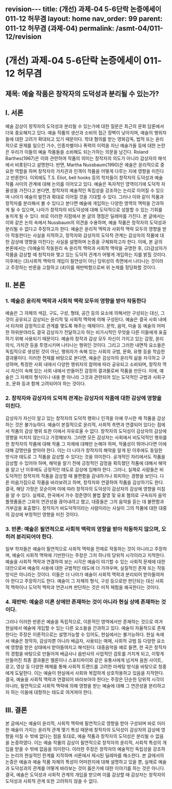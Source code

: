 revision---
title: (개선) 과제-04 5-6단락 논증에세이 011-12 허무겸
layout: home
nav_order: 99
parent: 011-12 허무겸 (과제-04)
permalink: /asmt-04/011-12/revision
---

# (개선) 과제-04 5-6단락 논증에세이 011-12 허무겸 

## 제목: 예술 작품은 창작자의 도덕성과 분리될 수 있는가?

## I. 서론

예술 감상이 창작자의 도덕성과 분리될 수 있는가에 대한 질문은 최근의 문화 담론에서 더욱 중요해지고 있다. 예술 작품의 생산과 소비의 접근 장벽이 낮아지며, 예술의 행위자들에 대한 고려가 확대되고 있기 때문이다. 학대 혐의를 받는 영화감독, 법적 또는 윤리적으로 문제를 일으킨 가수, 인종차별이나 폭력의 이력을 지닌 예술가들 등에 대한 논란은 우리가 이들의 예술 작품들을 소비해도 되는가하는 의문을 남긴다. Roland Barthes(1967)은 이와 관련하여 작품의 의미는 창작자의 의도가 아니라 감상자의 해석에서 비롯된다고 설명한다. 반면, Martha Nussbaum(1990)은 예술은 윤리적으로 중요한 역할을 하며 창작자의 가치관과 인격이 작품을 어떻게 다루는 지에 영향을 미친다고 반론한다. 이외에도 T.S. Eliot, bell hooks 등의 학자들이 창작자의 도덕성과 예술 작품 사이의 관계에 대해 논의를 이어오고 있다. 예술은 독자적인 영역이기에 도덕적 자율성을 가진다고 본다면, 창작자의 예술적인 독립성을 강조하는 논리로 이어질 수 있으며 나아가 예술의 발전과 확대로 이어질 것을 기대할 수 있다. 그러나 이와 같이 작품과 창작자를 분리해서 볼 수 있다고 본다면 예술에 개입하는 다양한 영역의 맥락을 간과하게 될 수 있으며, 나아가 창작자의 비도덕성에 대해 도덕적으로 성찰할 수 있는 기회를 놓치게 될 수 있다. 바로 이러한 지점에서 본 글의 쟁점은 딜레마를 가진다. 본 글에서는 이와 같은 논의 속에서 Nussbaum의 의견을 수용하며, 예술 작품은 창작자의 도덕성과 분리될 수 없다고 주장하고자 한다. 예술은 윤리적 맥락과 사회적 맥락 모두의 영향을 받아 작동한다는 사실을 지적하고, 창작자와 감상자의 도덕적 관계는 감상자의 작품에 대한 감상에 영향을 미친다는 사실을 설명하며 논증을 구체화하고자 한다. 이에, 본 글의 본론에서는 (1)예술의 작동원리 속 윤리적 맥락과 사회적 맥락을 규명한 후, (2)감상자가 작품을 감상할 때 창작자와 맺고 있는 도덕적 관계가 어떻게 개입하는 지를 밝힐 것이다. 이후에는 (3)사회적 맥락의 개입이 필연성이 아닌 당위성의 측면에서 나타나는 것이라고 주장하는 반론을 고찰하고 (4)이를 재반박함으로써 위 논제를 정당화할 것이다.

## II. 본론

### 1. 예술은 윤리적 맥락과 사회적 맥락 모두의 영향을 받아 작동한다

예술은 그 자체의 색감, 구도, 구성, 형태, 공간 등의 요소에 의해서만 구성되는 대신, 그것이 공유되고 감상되는 윤리적 및 사회적 맥락에 의해 구성된다. 예술은 결국 사회 내에서 타자와 감정적으로 관계를 맺도록 해주는 매체이다. 문학, 음악, 미술 등 예술의 어떠한 하위분야라도 결국 감상자가 전달하고자 하는 비가시적인 무엇을 다른 이들에게 표출하기 위해 사용되기 때문이다. 예술의 창작과 감상 모두 자신이 가지고 있는 감정, 윤리의식, 가치관 등을 투영시키며 나타나는 행위인 것이다. 그리고 그러한 내면적 요소들은 독립적으로 생성된 것이 아닌, 행위자가 속해 있는 사회의 규범, 문화, 유행 등을 학습한 결과물이다. 이러한 전제를 바탕으로 본다면, 예술은 감상자의 윤리적 삶을 자극하고 구성하며, 특정한 사회 내에서 다양한 행위자의 참여에 따라 공유되고 소비되며, 창작자 역시 자신이 속해 있는 사회 내에서 만들어진 감정의 결과물로써 작품을 만든다. 이에, 예술은 그 자체의 형식이나 내용 뿐 아니라 그것과 관련되어 있는 도덕적인 규범과 사회구조, 문화 등과 함께 고려되어야 하는 것이다.

### 2. 창작자와 감상자의 도덕적 관계는 감상자의 작품에 대한 감상에 영향을 미친다.

감상자가 자신이 알고 있는 창작자의 도덕적 행위나 인격을 아예 무시한 채 작품을 감상하는 것은 불가능하다. 예술이 본질적으로 윤리적, 사회적 측면과 연결되어 있다는 점에서 작품의 감상 행위 또한 이에서 자유로울 수 없다. 창작자의 도덕성이 감상자의 감상에 영향을 미치지 않는다고 가정해보자. 그러면 모든 감상자는 사회에서 비도덕적인 행위를 한 창작자의 작품에 대해 작품 그 자체에 대해만 논해야 하며, 작품성이 뛰어나다면 이에 대해 감명만을 받아야 한다. 이는 더 나아가 창작자의 해악을 알게 된 이후에도 동일한 방식과 태도로 그 작품을 감상할 수 있다는 것을 의미한다. 공개적인 자리에서도 작품을 감상할 수 있어야 하며, 해악을 알기 전에 긍정적인 감정을 획득했던 작품에 대해서 해악을 알고 난 이후에도 긍정적인 태도로 감상에 임해야 한다. 그러나, 실제로 사람들은 비도덕적인 창작자의 작품을 감상할 때 불편함을 감내하거나 회피하는 경향을 보인다. 다른 마음가짐으로 작품을 바라보려고 하며, 창작자와 연결하여 작품을 감상하기도 한다. 결국, 해당 가정은 모순이며 이에 따라 창작자의 도덕성이 감상자의 감상에 영향을 미침을 알 수 있다. 실제로, 한국에서 가수 정준영이 불법 촬영 및 유포 혐의로 구속되자 음악 플랫폼들은 그와의 연관성을 끊어내려고 했고, 대중들은 그의 음악을 듣는 데 불편함과 거부감을 표출했다. 창작자가 비도덕적이라는 사람이라는 사실이 그의 작품에 대한 대중의 감상에 부정적인 영향을 미친 것이다.

### 3. 반론: 예술은 필연적으로 사회적 맥락의 영향을 받아 작동하지 않으며, 오히려 분리되어야 한다.

일부 학자들은 예술이 필연적으로 사회적 맥락을 전제로 작동하는 것이 아니라고 주장하며, 예술이 사회적 맥락에 기반한다는 주장은 그저 하나의 당위적 시각이라고 지적한다. 예술을 사회적 맥락과 연결하여 보는 시각은 예술이 야기할 수 있는 사회적 문제에 대한 대안으로써 예술의 사용에 대한 규범적인 태도에 더 가까우며, 실질적인 존재 또는 작동 방식은 아니라는 것이다. 이들은 더 나아가 예술이 사회적 맥락과 분리되어 받아들여져야 한다고 주장하기도 한다. 예술이 그 자체의 형식, 구성 등으로만 판단되는 대신 사회적 맥락이나 도덕적 맥락과 연관시켜 판단하는 것은 미적 체험을 왜곡한다는 것이다.

### 4. 재반박: 예술은 이론 상에만 존재하는 것이 아니라 현실 상에 존재하는 것이다.

그러나 이러한 반론은 예술을 독립적으로, 이론적인 영역에서만 존재하는 것으로 여겨 현실에서 예술에 개입할 수 있는 다른 요소들을 간과하고 있다. 예술이 자율적으로 존재한다는 주장은 이론적으로는 설명가능할 수 있어도, 현실에서는 불가능하다. 현실 속에서 예술은 창작자, 감상자뿐 아니라 배급자, 사용되는 매체, 사회적 규범 등 다양한 요소에 영향을 받은 상태에서 받아들여지고 해석된다. 대중음악을 예로 들면, 한 곡은 창작자의 경험을 바탕으로 만들어져 배급사나 음반사의 사업적인 검토를 거치게 되고, 이렇게 만들어진 최종 결과물은 멜론이나 스포티파이와 같은 유통사에게 넘겨져 음원 사이트, 광고, 영상 등 다양한 매체를 통해 사회적 트랜드를 고려한 마케팅 방식을 바탕으로 청중에게 도달한다. 이는 예술이 현실에서 사회와 복잡하게 상호작용하고 있음을 지적한다. 결국, 예술을 사회적 맥락과 연결되어 바라보아야 한다는 주장은 단순한 당위적 시각이 아니라, 필연적으로 사회적 맥락에 의해 영향을 받는 예술에 대해 그 연관성을 분리하고자 하는 이들에 대항하는 태도로 여겨져야 한다.

## III. 결론

본 글에서는 예술이 윤리적, 사회적 맥락에 필연적으로 영향을 받아 구성되며 바로 이러한 예술이 가지는 윤리적 관계 맺기 특성 때문에 창작자의 도덕성이 감상자의 감상에 영향을 미칠 수 밖에 없다는 점을 토대로, 예술 작품과 창작자의 도덕성은 분리될 수 없음을 논증하였다. 이는 예술 작품의 감상이 필연적으로 창작자의 윤리적, 사회적 특성의 개입을 받을 수 밖에 없음을 의미한다. 이러한 주장은 창작자의 예술적인 독립성을 강조하는 논리의 현실적인 한계를 지적하며 서론에서 제시된 딜레마를 해소한다. 본 글에서의 논증은 예술과 예술 작품 자체의 특성이 어떠한지에 대해 설명하고 있을 뿐, 실제로 예술과 도덕성과의 관계를 어떻게 바라보는 것이 옳은가에 대한 이야기를 하는 것은 아니다. 결국, 예술은 도덕성과 사회적 관계의 개입을 받으며 이를 감상할 때 감상자는 창작자의 도덕성과 사회적 관계 또한 고려하지 않을 수 없다.